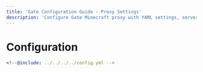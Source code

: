 ```yaml
---
title: 'Gate Configuration Guide - Proxy Settings'
description: 'Configure Gate Minecraft proxy with YAML settings, server routes, authentication, and advanced proxy features.'
---
```


# Configuration

```yaml config.yml
<!--@include: ../../../../config.yml -->
```
